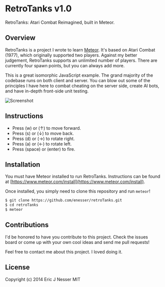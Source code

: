 ﻿RetroTanks v1.0
==========

RetroTanks: Atari Combat Reimagined, built in Meteor.

## Overview
RetroTanks is a project I wrote to learn [Meteor](https://www.meteor.com/ "Meteor"). It's based on Atari Combat
(1977), which originally supported two players. Against my better judgement,
RetroTanks supports an unlimited number of players. There are currently four
spawn points, but you can always add more.

This is a great isomorphic JavaScript example. The grand majority of the codebase runs
on both client and server. You can blow out some of the principles I have here to combat
cheating on the server side, create AI bots, and have in-depth front-side unit testing.

![Screenshot](https://cloud.githubusercontent.com/assets/5659221/5156400/eb703e46-7285-11e4-87ae-756bec7a157a.png)

## Instructions
- Press (w) or (↑) to move forward.
- Press (s) or (↓) to move back.
- Press (d) or (→) to rotate right.
- Press (a) or (←) to rotate left.
- Press (space) or (enter) to fire.

## Installation
You must have Meteor installed to run RetroTanks. Instructions can be found at [https://www.meteor.com/install](https://www.meteor.com/install).

Once installed, you simply need to clone this repository and run ``meteor``!

```sh
$ git clone https://github.com/enesser/retroTanks.git
$ cd retroTanks
$ meteor
```

## Contributions
I'd be honored to have you contribute to this project. Check the issues board or come up
with your own cool ideas and send me pull requests!

Feel free to contact me about this project. I loved doing it.

## License
Copyright (c) 2014 Eric J Nesser
MIT
